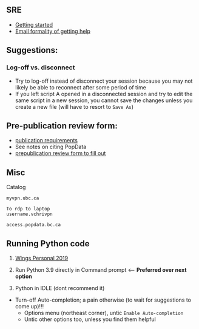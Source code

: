 
## SRE

- [Getting started](getting_started.md)
- [Email formality of getting help](help.md)


## Suggestions:

### Log-off vs. disconnect  
- Try to log-off instead of disconnect your session because you may not likely be able to reconnect after some period of time
- If you left script A opened in a disconnected session and try to edit the same script in a new session, you cannot save the changes unless you create a new file (will have to resort to ```Save As```) 

## Pre-publication review form:

- [publication requirements](https://www.popdata.bc.ca/index.php/data_access/publishing_research_materials#)
- See notes on citing PopData
- [prepublication review form to fill out](https://www.popdata.bc.ca/forms/pre_pub_review)
  

## Misc

Catalog

```
myvpn.ubc.ca 

To rdp to laptop
username.vchrivpn
```

```
access.popdata.bc.ca
```


## Running Python code

1. [Wings Personal 2019](Wings.md)

2. Run Python 3.9 directly in Command prompt  <-- **Preferred over next option**

3. Python in IDLE (dont recommend it)

- Turn-off Auto-completion; a pain otherwise (to wait for suggestions to come up)!!!
  - Options menu (northeast corner), untic ```Enable Auto-completion```
  - Untic other options too, unless you find them helpful
